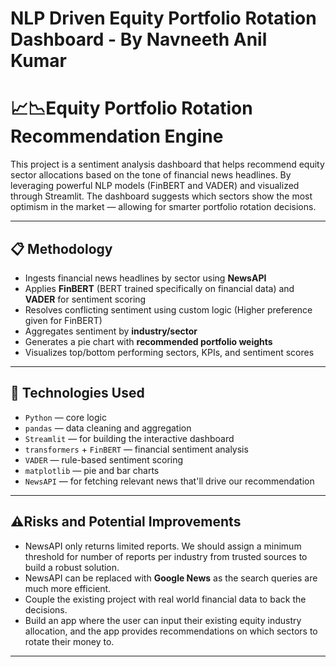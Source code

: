 # NLP Driven Equity Portfolio Rotation Dashboard - By Navneeth Anil Kumar

# 📈📉Equity Portfolio Rotation Recommendation Engine

This project is a sentiment analysis dashboard that helps recommend equity sector allocations based on the tone of financial news headlines. By leveraging powerful NLP models (FinBERT and VADER) and visualized through Streamlit. The dashboard suggests which sectors show the most optimism in the market — allowing for smarter portfolio rotation decisions. 

---

## 📋 Methodology

-  Ingests financial news headlines by sector using **NewsAPI**
-  Applies **FinBERT** (BERT trained specifically on financial data) and **VADER** for sentiment scoring
-  Resolves conflicting sentiment using custom logic (Higher preference given for FinBERT)
-  Aggregates sentiment by **industry/sector**
-  Generates a pie chart with **recommended portfolio weights**
-  Visualizes top/bottom performing sectors, KPIs, and sentiment scores

---

## 🧠 Technologies Used

- `Python` — core logic
- `pandas` — data cleaning and aggregation
- `Streamlit` — for building the interactive dashboard
- `transformers` + `FinBERT` — financial sentiment analysis
- `VADER` — rule-based sentiment scoring
- `matplotlib` — pie and bar charts
- `NewsAPI` — for fetching relevant news that'll drive our recommendation

---

## ⚠️Risks and Potential Improvements

- NewsAPI only returns limited reports. We should assign a minimum threshold for number of reports per industry from trusted sources to build a robust solution.
- NewsAPI can be replaced with **Google News** as the search queries are much more efficient.
- Couple the existing project with real world financial data to back the decisions. 
- Build an app where the user can input their existing equity industry allocation, and the app provides recommendations on which sectors to rotate their money to.

---